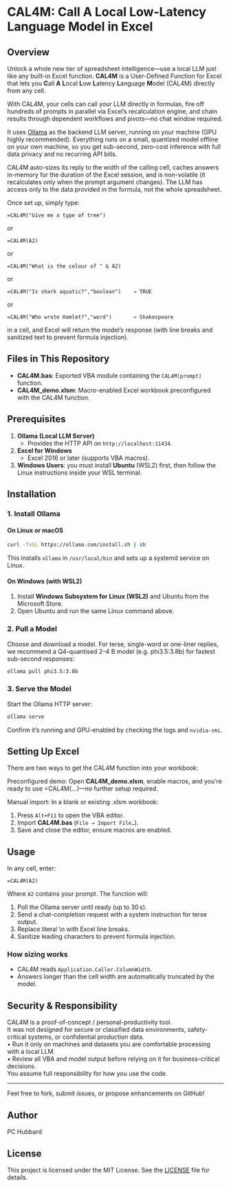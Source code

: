 # CAL4M: Call A Local Low-Latency Language Model in Excel

## Overview


Unlock a whole new tier of spreadsheet intelligence—use a local LLM just like any built-in Excel function. **CAL4M** is a User-Defined Function for Excel that lets you **C**all **A** **L**ocal **L**ow **L**atency **L**anguage **M**odel (CAL4M) directly from any cell. 

With CAL4M, your cells can call your LLM directly in formulas, fire off hundreds of prompts in parallel via Excel’s recalculation engine, and chain results through dependent workflows and pivots—no chat window required. 

It uses [Ollama](https://ollama.com) as the backend LLM server, running on your machine (GPU highly recommended). Everything runs on a small, quantized model offline on your own machine, so you get sub-second, zero-cost inference with full data privacy and no recurring API bills. 

CAL4M auto-sizes its reply to the width of the calling cell, caches answers in-memory for the duration of the Excel session, and is non-volatile (it recalculates only when the prompt argument changes). The LLM has access only to the data provided in the formula, not the whole spreadsheet.

Once set up, simply type:

```excel
=CAL4M("Give me a type of tree")
```
or
```excel
=CAL4M(A2)
```
or
```excel
=CAL4M("What is the colour of " & A2)
```
or
```excel
=CAL4M("Is shark aquatic?","boolean")    → TRUE
```
or
```excel
=CAL4M("Who wrote Hamlet?","word")       → Shakespeare
```
in a cell, and Excel will return the model’s response (with line breaks and sanitized text to prevent formula injection).

## Files in This Repository

- **CAL4M.bas**: Exported VBA module containing the `CAL4M(prompt)` function.  
- **CAL4M_demo.xlsm**: Macro-enabled Excel workbook preconfigured with the CAL4M function.

## Prerequisites

1. **Ollama (Local LLM Server)**  
   - Provides the HTTP API on `http://localhost:11434`.  
2. **Excel for Windows**  
   - Excel 2016 or later (supports VBA macros).  
3. **Windows Users**: you must install **Ubuntu** (WSL2) first, then follow the Linux instructions inside your WSL terminal.

## Installation

### 1. Install Ollama

#### On Linux or macOS

```bash
curl -fsSL https://ollama.com/install.sh | sh
```

This installs `ollama` in `/usr/local/bin` and sets up a systemd service on Linux.

#### On Windows (with WSL2)

1. Install **Windows Subsystem for Linux (WSL2)** and Ubuntu from the Microsoft Store.  
2. Open Ubuntu and run the same Linux command above.

### 2. Pull a Model

Choose and download a model. For terse, single-word or one-liner replies, we recommend a Q4-quantised 2–4 B model (e.g. phi3.5:3.8b) for fastest sub-second responses:

```bash
ollama pull phi3.5:3.8b
```

### 3. Serve the Model

Start the Ollama HTTP server:

```bash
ollama serve
```

Confirm it’s running and GPU-enabled by checking the logs and `nvidia-smi`.

## Setting Up Excel

There are two ways to get the CAL4M function into your workbook:

Preconfigured demo: Open **CAL4M_demo.xlsm**, enable macros, and you’re ready to use =CAL4M(...)—no further setup required.

Manual import: In a blank or existing .xlsm workbook:

1. Press `Alt+F11` to open the VBA editor.  
2. Import **CAL4M.bas** (`File → Import File…`).  
3. Save and close the editor, ensure macros are enabled.

## Usage

In any cell, enter:

```excel
=CAL4M(A2)
```

Where `A2` contains your prompt. The function will:

1. Poll the Ollama server until ready (up to 30 s).  
2. Send a chat-completion request with a system instruction for terse output.  
3. Replace literal \n with Excel line breaks.  
4. Sanitize leading characters to prevent formula injection.

### How sizing works
* CAL4M reads `Application.Caller.ColumnWidth`.
* Answers longer than the cell width are automatically truncated by the model.

## Security & Responsibility

CAL4M is a proof-of-concept / personal-productivity tool.  
It was not designed for secure or classified data environments, safety-critical systems, or confidential production data.  
• Run it only on machines and datasets you are comfortable processing with a local LLM.  
• Review all VBA and model output before relying on it for business-critical decisions.  
You assume full responsibility for how you use the code.

---

Feel free to fork, submit issues, or propose enhancements on GitHub!

## Author

PC Hubbard

## License

This project is licensed under the MIT License. See the [LICENSE](LICENSE) file for details.
